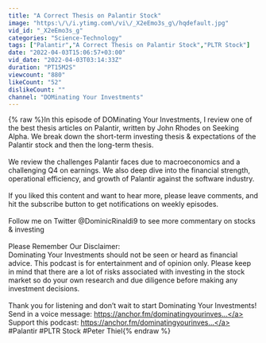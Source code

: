 ```yaml
---
title: "A Correct Thesis on Palantir Stock"
image: "https:\/\/i.ytimg.com\/vi\/_X2eEmo3s_g\/hqdefault.jpg"
vid_id: "_X2eEmo3s_g"
categories: "Science-Technology"
tags: ["Palantir","A Correct Thesis on Palantir Stock","PLTR Stock"]
date: "2022-04-03T15:06:57+03:00"
vid_date: "2022-04-03T03:14:33Z"
duration: "PT15M2S"
viewcount: "880"
likeCount: "52"
dislikeCount: ""
channel: "DOMinating Your Investments"
---
```

{% raw %}In this episode of DOMinating Your Investments, I review one of the best thesis articles on Palantir, written by John Rhodes on Seeking Alpha.   We break down the short-term investing thesis &amp; expectations of the Palantir stock and then the long-term thesis.<br /><br />We review the challenges Palantir faces due to macroeconomics and a challenging Q4 on earnings.  We also deep dive into the financial strength, operational efficiency, and growth of Palantir against the software industry.<br /><br />If you liked this content and want to hear more, please leave comments, and hit the subscribe button to get notifications on weekly episodes.<br /><br />Follow me on Twitter @DominicRinaldi9 to see more commentary on stocks &amp; investing<br /><br />Please Remember Our Disclaimer:<br />Dominating Your Investments should not be seen or heard as financial advice.  This podcast is for entertainment and of opinion only.  Please keep in mind that there are a lot of risks associated with investing in the stock market so do your own research and due diligence before making any investment decisions.<br /><br />Thank you for listening and don’t wait to start Dominating Your Investments!<br />Send in a voice message: <a rel="nofollow" target="blank" href="https://anchor.fm/dominatingyourinves...">https://anchor.fm/dominatingyourinves...</a><br />Support this podcast: <a rel="nofollow" target="blank" href="https://anchor.fm/dominatingyourinves...">https://anchor.fm/dominatingyourinves...</a><br />#Palantir #PLTR Stock #Peter Thiel{% endraw %}
